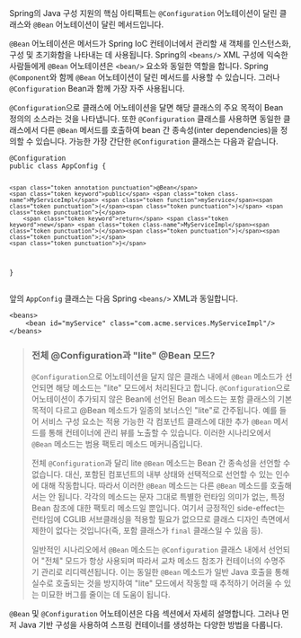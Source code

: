 <p>Spring의 Java 구성 지원의 핵심 아티팩트는 <code>@Configuration</code> 어노테이션이 달린 클래스와 <code>@Bean</code> 어노테이션이 달린 메서드입니다.</p>
<p><code>@Bean</code> 어노테이션은 메서드가 Spring IoC 컨테이너에서 관리할 새 객체를 인스턴스화, 구성 및 초기화함을 나타내는 데 사용됩니다. Spring의 <code>&lt;beans/&gt;</code> XML 구성에 익숙한 사람들에게 <code>@Bean</code> 어노테이션은 <code>&lt;bean/&gt;</code> 요소와 동일한 역할을 합니다. Spring <code>@Component</code>와 함께 <code>@Bean</code> 어노테이션이 달린 메서드를 사용할 수 있습니다. 그러나 <code>@Configuration</code> Bean과 함께 가장 자주 사용됩니다.</p>
<p><code>@Configuration</code>으로 클래스에 어노테이션을 달면 해당 클래스의 주요 목적이 Bean 정의의 소스라는 것을 나타냅니다. 또한 <code>@Configuration</code> 클래스를 사용하면 동일한 클래스에서 다른 <code>@Bean</code> 메서드를 호출하여 bean 간 종속성(inter dependencies)을 정의할 수 있습니다. 가능한 가장 간단한 <code>@Configuration</code> 클래스는 다음과 같습니다.</p>
<pre><code class="language-java"><span class="token annotation punctuation">@Configuration</span>
<span class="token keyword">public</span> <span class="token keyword">class</span> <span class="token class-name">AppConfig</span> <span class="token punctuation">{</span>

	<span class="token annotation punctuation">@Bean</span>
	<span class="token keyword">public</span> <span class="token class-name">MyServiceImpl</span> <span class="token function">myService</span><span class="token punctuation">(</span><span class="token punctuation">)</span> <span class="token punctuation">{</span>
		<span class="token keyword">return</span> <span class="token keyword">new</span> <span class="token class-name">MyServiceImpl</span><span class="token punctuation">(</span><span class="token punctuation">)</span><span class="token punctuation">;</span>
	<span class="token punctuation">}</span>
<span class="token punctuation">}</span></code></pre>
<p>앞의 <code>AppConfig</code> 클래스는 다음 Spring <code>&lt;beans/&gt;</code> XML과 동일합니다.</p>
<pre><code class="language-xml"><span class="token tag"><span class="token tag"><span class="token punctuation">&lt;</span>beans</span><span class="token punctuation">&gt;</span></span>
	<span class="token tag"><span class="token tag"><span class="token punctuation">&lt;</span>bean</span> <span class="token attr-name">id</span><span class="token attr-value"><span class="token punctuation">=</span><span class="token punctuation">"</span>myService<span class="token punctuation">"</span></span> <span class="token attr-name">class</span><span class="token attr-value"><span class="token punctuation">=</span><span class="token punctuation">"</span>com.acme.services.MyServiceImpl<span class="token punctuation">"</span></span><span class="token punctuation">/&gt;</span></span>
<span class="token tag"><span class="token tag"><span class="token punctuation">&lt;/</span>beans</span><span class="token punctuation">&gt;</span></span></code></pre>
<blockquote>
<h3 id="전체-configuration과-lite-bean-모드">전체 @Configuration과 "lite" @Bean 모드?</h3>
<p><code>@Configuration</code>으로 어노테이션을 달지 않은 클래스 내에서 <code>@Bean</code> 메소드가 선언되면 해당 메소드는 "lite" 모드에서 처리된다고 합니다. <code>@Configuration</code>으로 어노테이션이 추가되지 않은 Bean에 선언된 Bean 메소드는 포함 클래스의 기본 목적이 다르고 @Bean 메소드가 일종의 보너스인 "lite"로 간주됩니다. 예를 들어 서비스 구성 요소는 적용 가능한 각 컴포넌트 클래스에 대한 추가 <code>@Bean</code> 메서드를 통해 컨테이너에 관리 뷰를 노출할 수 있습니다. 이러한 시나리오에서 <code>@Bean</code> 메소드는 범용 팩토리 메소드 메커니즘입니다.</p>
<p>전체 <code>@Configuration</code>과 달리 lite <code>@Bean</code> 메소드는 Bean 간 종속성을 선언할 수 없습니다. 대신, 포함된 컴포넌트의 내부 상태와 선택적으로 선언할 수 있는 인수에 대해 작동합니다. 따라서 이러한 <code>@Bean</code> 메소드는 다른 <code>@Bean</code> 메소드를 호출해서는 안 됩니다. 각각의 메소드는 문자 그대로 특별한 런타임 의미가 없는, 특정 Bean 참조에 대한 팩토리 메소드일 뿐입니다. 여기서 긍정적인 side-effect는 런타임에 CGLIB 서브클래싱을 적용할 필요가 없으므로 클래스 디자인 측면에서 제한이 없다는 것입니다(즉, 포함 클래스가 <code>final</code> 클래스일 수 있음 등).</p>
<p>일반적인 시나리오에서 <code>@Bean</code> 메소드는 <code>@Configuration</code> 클래스 내에서 선언되어 "전체" 모드가 항상 사용되며 따라서 교차 메소드 참조가 컨테이너의 수명주기 관리로 리디렉션됩니다. 이는 동일한 <code>@Bean</code> 메소드가 일반 Java 호출을 통해 실수로 호출되는 것을 방지하여 "lite" 모드에서 작동할 때 추적하기 어려울 수 있는 미묘한 버그를 줄이는 데 도움이 됩니다.</p>
</blockquote>
<p><code>@Bean</code> 및 <code>@Configuration</code> 어노테이션은 다음 섹션에서 자세히 설명합니다. 그러나 먼저 Java 기반 구성을 사용하여 스프링 컨테이너를 생성하는 다양한 방법을 다룹니다.</p>